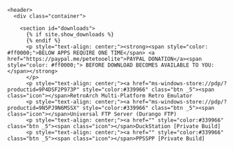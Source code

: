 <html lang="{{ site.lang | default: "en-US" }}">
  <head>
    <meta charset='utf-8'>
    <meta http-equiv="X-UA-Compatible" content="IE=edge">
    <meta name="viewport" content="width=device-width, initial-scale=1">
    <link rel="stylesheet" href="{{ '/assets/css/style.css?v=' | append: site.github.build_revision | relative_url }}">

  </head>

  <body>

    <header>
      <div class="container">

        <section id="downloads">
          {% if site.show_downloads %}
          {% endif %}
          <p style="text-align: center;"><strong><span style="color: #ff0000;">BELOW APPS REQUIRE ONE TIME</span> <a href="https://paypal.me/petetooelite">PAYPAL DONATION</a><span style="color: #ff0000;"> BEFORE DOWNLOAD BECOMES AVAILABLE TO YOU:</span></strong>
          </p>
          <p style="text-align: center;"><a href="ms-windows-store://pdp/?productid=9P4DSF2P973P" style="color:#339966" class="btn _5"><span class="icon"></span>RetroArch Multi-Platform Retro Emulator
          <p style="text-align: center;"><a href="ms-windows-store://pdp/?productid=9N5PJ9N6MSSX" style="color:#339966" class="btn _5"><span class="icon"></span>Universal FTP Server (Durango FTP)
          <p style="text-align: center;"><a href="" style="color:#339966" class="btn _5"><span class="icon"></span>DuckStation [Private Build]
          <p style="text-align: center;"><a href="" style="color:#339966" class="btn _5"><span class="icon"></span>PPSSPP [Private Build]
